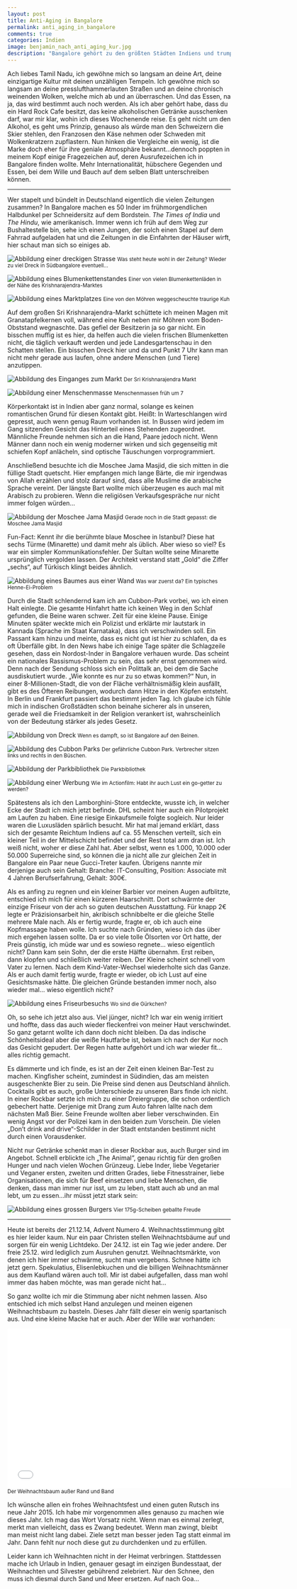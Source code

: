 ```yaml
---
layout: post
title: Anti-Aging in Bangalore
permalink: anti_aging_in_bangalore
comments: true
categories: Indien
image: benjamin_nach_anti_aging_kur.jpg
description: "Bangalore gehört zu den größten Städten Indiens und trumpft mit seiner Internationalität auf. Viele Menschen, viel Dreck, aber auch pompöse Viertel und Einkaufshäuser findet man hier."
---
```


<p>Ach liebes Tamil Nadu, ich gewöhne mich so langsam an deine Art, deine einzigartige Kultur mit deinen unzähligen Tempeln. Ich gewöhne mich so langsam an deine presslufthammerlauten Straßen und an deine chronisch weinenden Wolken, welche mich ab und an überraschen. Und das Essen, na ja, das wird bestimmt auch noch werden. Als ich aber gehört habe, dass du ein Hard Rock Cafe besitzt, das keine alkoholischen Getränke ausschenken darf, war mir klar, wohin ich dieses Wochenende reise. Es geht nicht um den Alkohol, es geht ums Prinzip, genauso als würde man den Schweizern die Skier stehlen, den Franzosen den Käse nehmen oder Schweden mit Wolkenkratzern zupflastern. Nun hinken die Vergleiche ein wenig, ist die Marke doch eher für ihre geniale Atmosphäre bekannt…dennoch poppten in meinem Kopf einige Fragezeichen auf, deren Ausrufezeichen ich in Bangalore finden wollte. Mehr Internationalität, hübschere Gegenden und Essen, bei dem Wille und Bauch auf dem selben Blatt unterschreiben können.</p>

<hr>

<p>Wer stapelt und bündelt in Deutschland eigentlich die vielen Zeitungen zusammen? In Bangalore machen es 50 Inder im frühmorgendlichen Halbdunkel per Schneidersitz auf dem Bordstein. <i>The Times of India</i> und <i>The Hindu</i>, wie amerikanisch. Immer wenn ich früh auf dem Weg zur Bushaltestelle bin, sehe ich einen Jungen, der solch einen Stapel auf dem Fahrrad aufgeladen hat und die Zeitungen in die Einfahrten der Häuser wirft, hier schaut man sich so einiges ab.</p>
 
![Abbildung einer dreckigen Strasse](/images/ban_geisterstrasse.jpg "Die Geisterstraße von Bangalore")
<small>Was steht heute wohl in der Zeitung? Wieder zu viel Dreck in Südbangalore eventuell…</small>
 
![Abbildung eines Blumenkettenstandes](/images/ban_puja_blumenmarkt.jpg "Blumenkettenstand") 
<small>Einer von vielen Blumenkettenläden in der Nähe des Krishnarajendra-Marktes</small>
 
![Abbildung eines Marktplatzes](/images/ban_kuh_moehre.jpg "Ein exotischer Markt")
<small>Eine von den Möhren weggescheuchte traurige Kuh</small>

<p>Auf dem großen Sri Krishnarajendra-Markt schüttete ich meinen Magen mit Granatapfelkernen voll, während eine Kuh neben mir Möhren vom Boden-Obststand wegnaschte. Das gefiel der Besitzerin ja so gar nicht. Ein bisschen muffig ist es hier, da helfen auch die vielen frischen Blumenketten nicht, die täglich verkauft werden und jede Landesgartenschau in den Schatten stellen. Ein bisschen Dreck hier und da und Punkt 7 Uhr kann man nicht mehr gerade aus laufen, ohne andere Menschen (und Tiere) anzutippen.</p>
 
![Abbildung des Einganges zum Markt](/images/sri_krishnarajendra_markt.jpg "Eingang zum Markt")
<small>Der Sri Krishnarajendra Markt</small>
 
![Abbildung einer Menschenmasse](/images/ban_menschenmasse.jpg "Menschenmassen am Morgen")
<small>Menschenmassen früh um 7</small>

<p>Körperkontakt ist in Indien aber ganz normal, solange es keinen romantischen Grund für diesen Kontakt gibt. Heißt: In Warteschlangen wird gepresst, auch wenn genug Raum vorhanden ist. In Bussen wird jedem im Gang sitzenden Gesicht das Hinterteil eines Stehenden zugeordnet. Männliche Freunde nehmen sich an die Hand, Paare jedoch nicht. Wenn Männer dann noch ein wenig moderner wirken und sich gegenseitig mit schiefen Kopf anlächeln, sind optische Täuschungen vorprogrammiert.</p>
<p>Anschließend besuchte ich die Moschee Jama Masjid, die sich mitten in die füllige Stadt quetscht. Hier empfangen mich lange Bärte, die mir irgendwas von Allah erzählen und stolz darauf sind, dass alle Muslime die arabische Sprache vereint. Der längste Bart wollte mich überzeugen es auch mal mit Arabisch zu probieren. Wenn die religiösen Verkaufsgespräche nur nicht immer folgen würden…</p>

![Abbildung der Moschee Jama Masjid](/images/ban_moschee.jpg "Moschee Jama Masjid")
<small>Gerade noch in die Stadt gepasst: die Moschee Jama Masjid</small>

<p>Fun-Fact: Kennt ihr die berühmte blaue Moschee in Istanbul? Diese hat sechs Türme (Minarette) und damit mehr als üblich. Aber wieso so viel? Es war ein simpler Kommunikationsfehler. Der Sultan wollte seine Minarette ursprünglich vergolden lassen. Der Architekt verstand statt „Gold“ die Ziffer „sechs“, auf Türkisch klingt beides ähnlich.</p>

![Abbildung eines Baumes aus einer Wand](/images/baum_aus_wand.jpg "Ein Baum aus der Wand")
<small>Was war zuerst da? Ein typisches Henne-Ei-Problem</small>

<p>Durch die Stadt schlendernd kam ich am Cubbon-Park vorbei, wo ich einen Halt einlegte. Die gesamte Hinfahrt hatte ich keinen Weg in den Schlaf gefunden, die Beine waren schwer. Zeit für eine kleine Pause. Einige Minuten später weckte mich ein Polizist und erklärte mir lautstark in Kannada (Sprache im Staat Karnataka), dass ich verschwinden soll. Ein Passant kam hinzu und meinte, dass es nicht gut ist hier zu schlafen, da es oft Überfälle gibt. In den News habe ich einige Tage später die Schlagzeile gesehen, dass ein Nordost-Inder in Bangalore verhauen wurde. Das scheint ein nationales Rassismus-Problem zu sein, das sehr ernst genommen wird. Denn nach der Sendung schloss sich ein Polittalk an, bei dem die Sache ausdiskutiert wurde. „Wie konnte es nur zu so etwas kommen?“ Nun, in einer 8-Millionen-Stadt, die von der Fläche verhältnismäßig klein ausfällt, gibt es des Öfteren Reibungen, wodurch dann Hitze in den Köpfen entsteht. In Berlin und Frankfurt passiert das bestimmt jeden Tag. Ich glaube ich fühle mich in indischen Großstädten schon beinahe sicherer als in unseren, gerade weil die Friedsamkeit in der Religion verankert ist, wahrscheinlich von der Bedeutung stärker als jedes Gesetz.</p> 

![Abbildung von Dreck](/images/ban_dampf_und_dreck.jpg "Dampf und Dreck in Bangalore")
<small>Wenn es dampft, so ist Bangalore auf den Beinen.</small>

![Abbildung des Cubbon Parks](/images/ban_park.jpg "Der Cubbon Park")
<small>Der gefährliche Cubbon Park. Verbrecher sitzen links und rechts in den Büschen.</small>

![Abbildung der Parkbibliothek](/images/ban_park_bib.jpg "Die Parkbibliothek")
<small>Die Parkbibliothek</small>

![Abbildung einer Werbung](/images/ban_soldier_ad.jpg "Actiongeladene Werbung")
<small>Wie im Actionfilm: Habt ihr auch Lust ein go-getter zu werden?</small>

<p>Spätestens als ich den Lamborghini-Store entdeckte, wusste ich, in welcher Ecke der Stadt ich mich jetzt befinde. DHL scheint hier auch ein Pilotprojekt am Laufen zu haben. Eine riesige Einkaufsmeile folgte sogleich. Nur leider waren die Luxusläden spärlich besucht. Mir hat mal jemand erklärt, dass sich der gesamte Reichtum Indiens auf ca. 55 Menschen verteilt, sich ein kleiner Teil in der Mittelschicht befindet und der Rest total arm dran ist. Ich weiß nicht, woher er diese Zahl hat. Aber selbst, wenn es 1.000, 10.000 oder 50.000 Superreiche sind, so können die ja nicht alle zur gleichen Zeit in Bangalore ein Paar neue Gucci-Treter kaufen. Übrigens nannte mir derjenige auch sein Gehalt: Branche: IT-Consulting, Position: Associate mit 4 Jahren Berufserfahrung, Gehalt: 300€.</p>
<p>Als es anfing zu regnen und ein kleiner Barbier vor meinen Augen aufblitzte, entschied ich mich für einen kürzeren Haarschnitt. Dort schwärmte der einzige Friseur von der ach so guten deutschen Ausstattung. Für knapp 2€ legte er Präzisionsarbeit hin, akribisch schnibbelte er die gleiche Stelle mehrere Male nach. Als er fertig wurde, fragte er, ob ich auch eine Kopfmassage haben wolle. Ich suchte nach Gründen, wieso ich das über mich ergehen lassen sollte. Da er so viele tolle Ölsorten vor Ort hatte, der Preis günstig, ich müde war und es sowieso regnete… wieso eigentlich nicht? Dann kam sein Sohn, der die erste Hälfte übernahm. Erst reiben, dann klopfen und schließlich weiter reiben. Der Kleine scheint schnell vom Vater zu lernen. Nach dem Kind-Vater-Wechsel wiederholte sich das Ganze. Als er auch damit fertig wurde, fragte er wieder, ob ich Lust auf eine Gesichtsmaske hätte. Die gleichen Gründe bestanden immer noch, also wieder mal… wieso eigentlich nicht?</p>

![Abbildung eines Friseurbesuchs](/images/benjamin_nach_anti_aging_kur.jpg "Das volle Programm")
<small>Wo sind die Gürkchen?</small>

<p>Oh, so sehe ich jetzt also aus. Viel jünger, nicht? Ich war ein wenig irritiert und hoffte, dass das auch wieder fleckenfrei von meiner Haut verschwindet. So ganz getarnt wollte ich dann doch nicht bleiben. Da das indische Schönheitsideal aber die weiße Hautfarbe ist, bekam ich nach der Kur noch das Gesicht gepudert. Der Regen hatte aufgehört und ich war wieder fit…alles richtig gemacht.
<p>Es dämmerte und ich finde, es ist an der Zeit einen kleinen Bar-Test zu machen. Kingfisher scheint, zumindest in Südindien, das am meisten ausgeschenkte Bier zu sein. Die Preise sind denen aus Deutschland ähnlich. Cocktails gibt es auch, große Unterschiede zu unseren Bars finde ich nicht. In einer Rockbar setzte ich mich zu einer Dreiergruppe, die schon ordentlich gebechert hatte. Derjenige mit Drang zum Auto fahren lallte nach dem nächsten Maß Bier. Seine Freunde wollten aber lieber verschwinden. Ein wenig Angst vor der Polizei kam in den beiden zum Vorschein. Die vielen „Don’t drink and drive“-Schilder in der Stadt entstanden bestimmt nicht durch einen Vorausdenker.</p>
<p>Nicht nur Getränke schenkt man in dieser Rockbar aus, auch Burger sind im Angebot. Schnell erblickte ich „The Animal“, genau richtig für den großen Hunger und nach vielen Wochen Grünzeug. Liebe Inder, liebe Vegetarier und Veganer ersten, zweiten und dritten Grades, liebe Fitnesstrainer, liebe Organisationen, die sich für Beef einsetzen und liebe Menschen, die denken, dass man immer nur isst, um zu leben, statt auch ab und an mal lebt, um zu essen…ihr müsst jetzt stark sein:</p>

![Abbildung eines grossen Burgers](/images/animal_burger.jpg "The Animal")
<small>Vier 175g-Scheiben geballte Freude</small>

<hr>

<p>Heute ist bereits der 21.12.14, Advent Numero 4. Weihnachtsstimmung gibt es hier leider kaum. Nur ein paar Christen stellen Weihnachtsbäume auf und sorgen für ein wenig Lichtdeko. Der 24.12. ist ein Tag wie jeder andere. Der freie 25.12. wird lediglich zum Ausruhen genutzt. Weihnachtsmärkte, von denen ich hier immer schwärme, sucht man vergebens. Schnee hätte ich jetzt gern. Spekulatius, Elisenlebkuchen und die billigen Weihnachtsmänner aus dem Kaufland wären auch toll. Mir ist dabei aufgefallen, dass man wohl immer das haben möchte, was man gerade nicht hat...</p>
<p>So ganz wollte ich mir die Stimmung aber nicht nehmen lassen. Also entschied ich mich selbst Hand anzulegen und meinen eigenen Weihnachtsbaum zu basteln. Dieses Jahr fällt dieser ein wenig spartanisch aus. Und eine kleine Macke hat er auch. Aber der Wille war vorhanden:</p>

<iframe width="640" height="360" src="//www.youtube-nocookie.com/embed/8oqZB-I7KlI?rel=0" frameborder="0" allowfullscreen></iframe>
<small>Der Weihnachtsbaum außer Rand und Band</small>

<p>Ich wünsche allen ein frohes Weihnachtsfest und einen guten Rutsch ins neue Jahr 2015. Ich habe mir vorgenommen alles genauso zu machen wie dieses Jahr. Ich mag das Wort Vorsatz nicht. Wenn man es einmal zerlegt, merkt man vielleicht, dass es Zwang bedeutet. Wenn man zwingt, bleibt man meist nicht lang dabei. Ziele setzt man besser jeden Tag statt einmal im Jahr. Dann fehlt nur noch diese gut zu durchdenken und zu erfüllen.</p>
<p>Leider kann ich Weihnachten nicht in der Heimat verbringen. Stattdessen mache ich Urlaub in Indien, genauer gesagt im einzigen Bundesstaat, der Weihnachten und Silvester gebührend zelebriert. Nur den Schnee, den muss ich diesmal durch Sand und Meer ersetzen. Auf nach Goa…</p>
